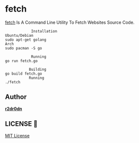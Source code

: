 # fetch
[fetch](https://github.com/r2dr0dn/fetch) Is A Command Line Utility To Fetch Websites Source Code.


```
            Installation
Ubuntu/Debian
sudo apt-get golang
Arch
sudo pacman -S go
```

```
            Running
go run fetch.go            
```

```
           Building
go build fetch.go
           Running
./fetch          
```

## Author
[__r2dr0dn__](https://github.com/r2dr0dn)

## LICENSE :page_with_curl: ##
[MIT License](https://opensource.org/licenses/MIT)
